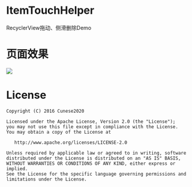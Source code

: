 # ItemTouchHelper
RecyclerView拖动、侧滑删除Demo
# 页面效果
![](http://7xuul2.com1.z0.glb.clouddn.com/ezgif.com-video-to-gif.gif)
# License

    Copyright (C) 2016 Cunese2020

    Licensed under the Apache License, Version 2.0 (the "License");
    you may not use this file except in compliance with the License.
    You may obtain a copy of the License at

       http://www.apache.org/licenses/LICENSE-2.0

    Unless required by applicable law or agreed to in writing, software
    distributed under the License is distributed on an "AS IS" BASIS,
    WITHOUT WARRANTIES OR CONDITIONS OF ANY KIND, either express or implied.
    See the License for the specific language governing permissions and
    limitations under the License.

